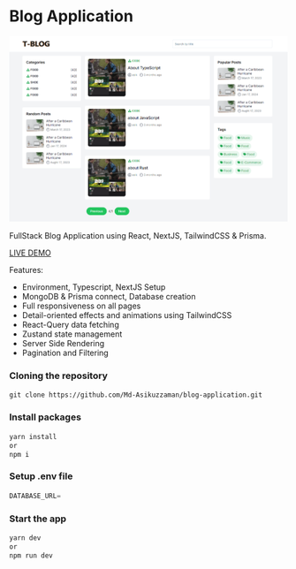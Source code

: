 # Blog Application

![image](https://raw.githubusercontent.com/Md-Asikuzzaman/blog-application/main/public/assets/images/blog-cover.png)

FullStack Blog Application using React, NextJS, TailwindCSS & Prisma.

[LIVE DEMO](https://blog-app-devasik.vercel.app)

Features:

- Environment, Typescript, NextJS Setup
- MongoDB & Prisma connect, Database creation
- Full responsiveness on all pages
- Detail-oriented effects and animations using TailwindCSS
- React-Query data fetching
- Zustand state management
- Server Side Rendering
- Pagination and Filtering

### Cloning the repository

```shell
git clone https://github.com/Md-Asikuzzaman/blog-application.git
```

### Install packages

```shell
yarn install
or
npm i
```

### Setup .env file


```js
DATABASE_URL=
```

### Start the app

```shell
yarn dev
or
npm run dev
```
